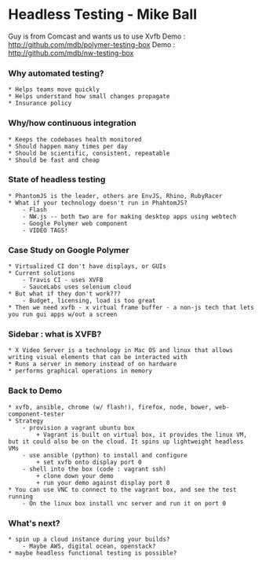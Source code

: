 # Headless Testing - Mike Ball
Guy is from Comcast and wants us to use Xvfb
Demo : http://github.com/mdb/polymer-testing-box
Demo : http://github.com/mdb/nw-testing-box

### Why automated testing?
    * Helps teams move quickly
    * Helps understand how small changes propagate
    * Insurance policy

### Why/how continuous integration
    * Keeps the codebases health monitored
    * Should happen many times per day
    * Should be scientific, consistent, repeatable
    * Should be fast and cheap


### State of headless testing
    * PhantomJS is the leader, others are EnvJS, Rhino, RubyRacer
    * What if your technology doesn't run in PhahtomJS?
        - Flash
        - NW.js -- both two are for making desktop apps using webtech
        - Google Polymer web component
        - VIDEO TAGS!


### Case Study on Google Polymer
    * Virtualized CI don't have displays, or GUIs
    * Current solutions
        - Travis CI - uses XVFB
        - SauceLabs uses selenium cloud
    * But what if they don't work??? 
        - Budget, licensing, load is too great
    * Then we need xvfb - x virtual frame buffer - a non-js tech that lets you run gui apps w/out a screen

### Sidebar : what is XVFB?
    * X Video Server is a technology in Mac OS and linux that allows writing visual elements that can be interacted with
    * Runs a server in memory instead of on hardware
    * performs graphical operations in memory

### Back to Demo
    * xvfb, ansible, chrome (w/ flash!), firefox, node, bower, web-component-tester
    * Strategy
        - provision a vagrant ubuntu box
            + Vagrant is built on virtual box, it provides the linux VM, but it could also be on the cloud. It spins up lightweight headless VMs
        - use ansible (python) to install and configure
            + set xvfb onto display port 0
        - shell into the box (code : vagrant ssh)
            + clone down your demo
            + run your demo against display port 0
    * You can use VNC to connect to the vagrant box, and see the test running
        - On the linux box install vnc server and run it on port 0

### What's next?
    * spin up a cloud instance during your builds?
        - Maybe AWS, digital ocean, openstack?
    * maybe headless functional testing is possible?

